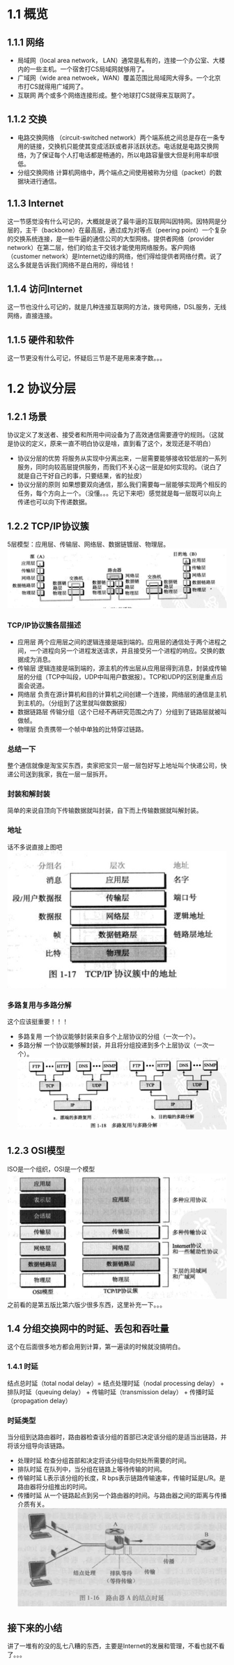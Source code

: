 # 1.1 概览
## 1.1.1 网络
* 局域网（local area network， LAN）通常是私有的，连接一个办公室、大楼内的一些主机。一个宿舍打CS局域网就够用了。
* 广域网（wide area netwoek，WAN）覆盖范围比局域网大得多。一个北京市打CS就得用广域网了。
* 互联网 两个或多个网络连接形成。整个地球打CS就得来互联网了。
## 1.1.2 交换
* 电路交换网络 （circuit-switched network）两个端系统之间总是存在一条专用的链接，交换机只能使其变成活跃或者非活跃状态。电话就是电路交换网络，为了保证每个人打电话都是畅通的，所以电路容量很大但是利用率却很低。
* 分组交换网络 计算机网络中，两个端点之间使用被称为分组（packet）的数据块进行通信。
## 1.1.3 Internet
这一节感觉没有什么可记的，大概就是说了最牛逼的互联网叫因特网。因特网是分层的，主干（backbone）在最高层，通过成为对等点（peering point）一个复杂的交换系统连接，是一些牛逼的通信公司的大型网络。提供者网络（provider network）在第二层，他们的给主干交钱才能使用网络服务。客户网络（customer network）是Internet边缘的网络，他们得给提供者网络付费。说了这么多就是告诉我们网络不是白用的，得给钱！
## 1.1.4 访问Internet
这一节也没什么可记的，就是几种连接互联网的方法，拨号网络，DSL服务，无线网络，直接连接。
## 1.1.5 硬件和软件
这一节更没有什么可记，怀疑后三节是不是用来凑字数。。。
# 1.2 协议分层
## 1.2.1 场景
协议定义了发送者、接受者和所用中间设备为了高效通信需要遵守的规则。（这就是协议的定义，原来一直不明白协议是啥，直到看了这个，发现还是不明白）
* 协议分层的优势
将服务从实现中分离出来，一层需要能够接收较低层的一系列服务，同时向较高层提供服务，而我们不关心这一层是如何实现的。（说白了就是自己干好自己的事，只要结果，省的扯皮）
* 协议分层的原则
如果想要双向通信，那么我们需要每一层能够实现两个相反的任务，每个方向上一个。（没懂。。。先记下来吧）感觉就是每一层既可以向上传递也可以向下传递数据。
## 1.2.2 TCP/IP协议簇
5层模型：应用层、传输层、网络层、数据链镀层、物理层。
![通过一个互联网通信](互联网通信.jpg)
### TCP/IP协议簇各层描述
* 应用层
两个应用层之间的逻辑连接是端到端的。应用层的通信处于两个进程之间，一个进程向另一个进程发送请求，并且接受另一个进程的响应。交换的数据成为消息。
* 传输层
逻辑连接是端到端的，源主机的传出层从应用层得到消息，封装成传输层的分组（TCP中叫段，UDP中叫用户数据报）。TCP和UDP的区别是重点后面会说道。
* 网络层
负责在源计算机和目的计算机之间创建一个连接，网络层的通信是主机到主机的。（分组到了这里就叫做数据报）
* 数据链路层
传输分组（这个已经不再研究范围之内了）分组到了链路层就被叫做帧。
* 物理层
负责携带一个帧中单独的比特穿过链路。
### 总结一下
整个通信就像是淘宝买东西，卖家把宝贝一层一层包好写上地址叫个快递公司，快递公司送到我家，我在一层一层拆开。
### 封装和解封装
简单的来说自顶向下传输数据就叫封装，自下而上传输数据就叫解封装。
### 地址
话不多说直接上图吧
![TCP/IP协议簇中的地址](TCPIP协议簇地址.jpg)
### 多路复用与多路分解
这个应该挺重要！！！
* 多路复用
一个协议能够封装来自多个上层协议的分组（一次一个）。
* 多路分解
一个协议能够解封装，并且将分组投递到多个上层协议（一次一个）。
![多路复用与多路分解](多路分解与多路复用.jpg)
## 1.2.3 OSI模型
ISO是一个组织，OSI是一个模型
![OSI模型](OSI.jpg)
之前看的是第五版比第六版少很多东西，这里补充一下。。。
## 1.4 分组交换网中的时延、丢包和吞吐量
这个在后面很多地方都会用到计算，第一遍读的时候就没搞明白。
### 1.4.1 时延
结点总时延（total nodal delay）= 结点处理时延（nodal processing delay） + 排队时延（queuing delay） + 传输时延（transmission delay） + 传播时延（propagation delay）
### 时延类型
当分组到达路由器时，路由器检查该分组的首部已决定该分组的是适当出链路，并将该分组导向该链路。
* 处理时延
检查分组首部和决定将该分组导向何处所需要的时间。
* 排队时延
在队列中，当分组在链路上等待传输的时间。
* 传输时延
L表示该分组的长度，R bps表示链路传输速率，传输时延是L/R。是路由器将分组推出的时间。
* 传播时延
从一个链路起点到另一个路由器的时间。与路由器之间的距离与传播介质有关。
![结点时延](时延.jpg)
## 接下来的小结
讲了一堆有的没的乱七八糟的东西，主要是Internet的发展和管理，不看也就不看了。。。